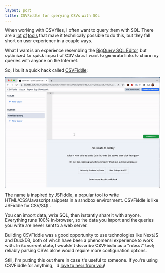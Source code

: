 ```yaml
---
layout: post
title: CSVFiddle for querying CSVs with SQL
---
```


When working with CSV files, I often want to query them with SQL. There are a [lot](https://jupyter.org/) [of](https://shell.duckdb.org/) [tools](https://simonwillison.net/2021/Jun/19/sqlite-utils-memory/) that make it technically possible to do this, but they fall short on user experience in a couple ways.

What I want is an experience resembling the [BigQuery SQL Editor](https://www.google.com/search?q=bigquery+sql+editor&tbm=isch), but optimized for quick import of CSV data. I want to generate links to share my queries with anyone on the Internet.

So, I built a quick hack called [CSVFiddle](http://csvfiddle.io/):

![](/static/csvfiddle/demo.gif)

The name is inspired by JSFiddle, a popular tool to write HTML/CSS/Javascript snippets in a sandbox environment. CSVFiddle is like JSFiddle for CSV/SQL.

You can import data, write SQL, then instantly share it with anyone. Everything runs 100% in-browser, so the data you import and the queries you write are never sent to a web server.

Building CSVFiddle was a good opportunity to use technologies like NextJS and DuckDB, both of which have been a phenomenal experience to work with. In its current state, I wouldn't describe CSVFiddle as a "robust" tool; reliably parsing CSVs alone would require more configuration options.

Still, I'm putting this out there in case it's useful to someone. If you're using CSVFiddle for anything, I'd [love to hear from you](https://twitter.com/shubroski)!